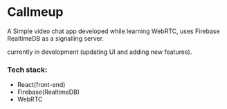 # Callmeup

A Simple video chat app developed while learning WebRTC, uses Firebase RealtimeDB as a signalling server.

currently in development (updating UI and adding new features).

### Tech stack:
- React(front-end)
- Firebase(RealtimeDB)
- WebRTC
